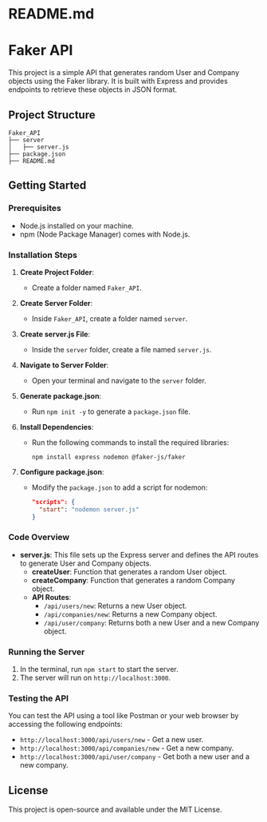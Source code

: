 # README.md

# Faker API

This project is a simple API that generates random User and Company objects using the Faker library. It is built with Express and provides endpoints to retrieve these objects in JSON format.

## Project Structure

```
Faker_API
├── server
│   ├── server.js
├── package.json
├── README.md
```

## Getting Started

### Prerequisites

- Node.js installed on your machine.
- npm (Node Package Manager) comes with Node.js.

### Installation Steps

1. **Create Project Folder**:
   - Create a folder named `Faker_API`.

2. **Create Server Folder**:
   - Inside `Faker_API`, create a folder named `server`.

3. **Create server.js File**:
   - Inside the `server` folder, create a file named `server.js`.

4. **Navigate to Server Folder**:
   - Open your terminal and navigate to the `server` folder.

5. **Generate package.json**:
   - Run `npm init -y` to generate a `package.json` file.

6. **Install Dependencies**:
   - Run the following commands to install the required libraries:
     ```
     npm install express nodemon @faker-js/faker
     ```

7. **Configure package.json**:
   - Modify the `package.json` to add a script for nodemon:
     ```json
     "scripts": {
       "start": "nodemon server.js"
     }
     ```

### Code Overview

- **server.js**: This file sets up the Express server and defines the API routes to generate User and Company objects.
  - **createUser**: Function that generates a random User object.
  - **createCompany**: Function that generates a random Company object.
  - **API Routes**:
    - `/api/users/new`: Returns a new User object.
    - `/api/companies/new`: Returns a new Company object.
    - `/api/user/company`: Returns both a new User and a new Company object.

### Running the Server

1. In the terminal, run `npm start` to start the server.
2. The server will run on `http://localhost:3000`.

### Testing the API

You can test the API using a tool like Postman or your web browser by accessing the following endpoints:

- `http://localhost:3000/api/users/new` - Get a new user.
- `http://localhost:3000/api/companies/new` - Get a new company.
- `http://localhost:3000/api/user/company` - Get both a new user and a new company.

## License

This project is open-source and available under the MIT License.